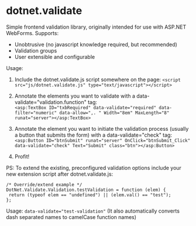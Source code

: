 dotnet.validate
===============

Simple frontend validation library, originally intended for use with ASP.NET WebForms.
Supports:
 - Unobtrusive (no javascript knowledge required, but recommended)
 - Validation groups
 - User extensible and configurable

Usage:

1. Include the dotnet.validate.js script somewhere on the page: 
	`<script src="js/dotnet.validate.js" type="text/javascript"></script>`

2. Annotate the elements you want to validate with a data-validate="validation.function" tag:  
	`<asp:TextBox ID="txbRequired" data-validate="required" data-filter="numeric" data-allow=",. " Width="8em" MaxLength="8" runat="server"></asp:TextBox>`

3. Annotate the element you want to initiate the validation process (usually a button that submits the form) with a data-validate="check" tag:
	`<asp:Button ID="btnSubmit" runat="server" OnClick="btnSubmit_Click" data-validate="check" Text="Submit" class="btn"></asp:Button>`

4. Profit!

PS: To extend the existing, preconfigured validation options include your new extension script after dotnet.validate.js:
```
/* Override/extend example */
DotNet.Validate.Validation.testValidation = function (elem) {
 return (typeof elem == "undefined") || (elem.val() == "test");
};
 ```

Usage: `data-validate="test-validation"`
(It also automatically converts dash separated names to camelCase function names)
